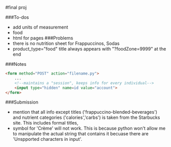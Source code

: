 #final proj

###To-dos
- add units of measurement
- food
- html for pages
###Problems
- there is no nutrition sheet for Frappuccinos, Sodas 
- product_type="food" title always appears with "?foodZone=9999" at the end

###Notes
```html
<form method="POST" action="filename.py">
    ...
    <!--maintains a "session", keeps info for every individual-->
    <input type="hidden" name=id value="account">
</form>
```
###Submission
- mention that all info except titles ('frappuccino-blended-beverages') and nutrient categories ('calories','carbs') is taken from the Starbucks site. 
This includes formal titles,
- symbol for 'Crème' will not work. This is because python won't allow me to manipulate the actual string that contains it becuase there are 'Unspported characters in input'.